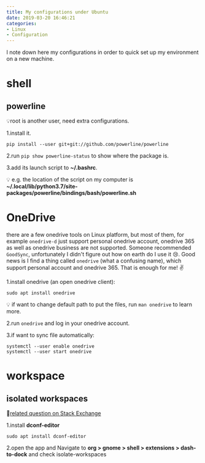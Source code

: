 ```yaml
---
title: My configurations under Ubuntu
date: 2019-03-20 16:46:21
categories:
- Linux
- Configuration
---
```


I note down here my configurations in order to quick set up my environment on a new
machine.

# shell

## powerline

💡root is another user, need extra configurations.

1.install it.

```shell
pip install --user git+git://github.com/powerline/powerline
```

2.run `pip show powerline-status` to show where the package is.

3.add its launch script to **~/.bashrc**.

💡 e.g. the location of the script on my computer is
**~/.local/lib/python3.7/site-packages/powerline/bindings/bash/powerline.sh**

# OneDrive

there are a few onedrive tools on Linux platform, but most of them, for example
`onedrive-d` just support personal onedrive account, onedrive 365 as well as
onedrive business are not supported. Someone recommended `GoodSync`,
unfortunately I didn't figure out how on earth do I use it 😢. Good news is I
find a thing called `onedrive` (what a confusing name), which support personal
account and onedrive 365. That is enough for me! ✌ ️

1.install onedrive (an open onedrive client):

```shell
sudo apt install onedrive
```

💡 if want to change default path to put the files, run `man onedrive` to learn
more.

2.run `onedrive` and log in your onedrive account.

3.if want to sync file automatically:

```shell
systemctl --user enable onedrive
systemctl --user start onedrive
```

# workspace

## isolated workspaces

🔗[related question on Stack Exchange](https://askubuntu.com/questions/305962/setting-to-only-show-applications-of-current-workspace-in-launcher)

1.install **dconf-editor**

```shell
sudo apt install dconf-editor
```

2.open the app and Navigate to **org > gnome > shell > extensions > dash-to-dock**
and check isolate-workspaces